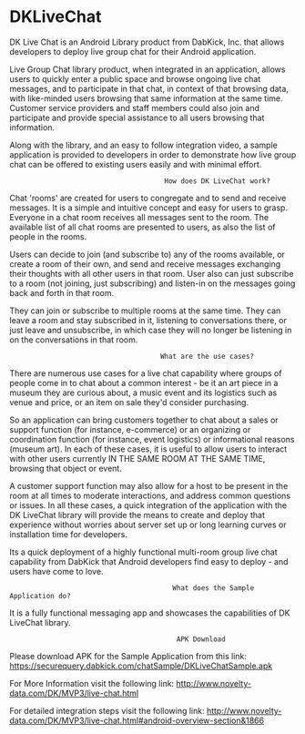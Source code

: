 # DKLiveChat
DK Live Chat is an Android Library product from DabKick, Inc. that allows developers to deploy live group chat for their Android application.

Live Group Chat library product, when integrated in an application, allows users to quickly enter a public space and browse ongoing live chat messages, and to participate in that chat, in context of that browsing data, with like-minded users browsing that same information at the same time. Customer service providers and staff members could also join and participate and provide special assistance to all users browsing that information.

Along with the library, and an easy to follow integration video, a sample application is provided to developers in order to demonstrate how live group chat can be offered to existing users easily and with minimal effort.

                                          How does DK LiveChat work? 

Chat 'rooms' are created for users to congregate and to send and receive messages. It is a simple and intuitive concept and easy for users to grasp. Everyone in a chat room receives all messages sent to the room. The available list of all chat rooms are presented to users, as also the list of people in the rooms. 

Users can decide to join (and subscribe to) any of the rooms available, or create a room of their own, and send and receive messages exchanging their thoughts with all other users in that room. User also can just subscribe to a room (not joining, just subscribing) and listen-in on the messages going back and forth in that room. 

They can join or subscribe to multiple rooms at the same time. They can leave a room and stay subscribed in it, listening to conversations there, or just leave and unsubscribe, in which case they will no longer be listening in on the conversations in that room.

                                         What are the use cases?

There are numerous use cases for a live chat capability where groups of people come in to chat about a common interest - be it an art piece in a museum they are curious about, a music event and its logistics such as venue and price, or an item on sale they'd consider purchasing. 

So an  application can bring customers together to chat about a sales or support function (for instance, e-commerce) or an organizing or coordination function (for instance, event logistics) or informational reasons (museum art). In each of these cases, it is useful to allow users to interact with other users currently IN THE SAME ROOM AT THE SAME TIME, browsing that object or event. 

A customer support function may also allow for a host to be present in the room at all times to moderate interactions, and address common questions or issues. In all these cases, a quick integration of the application with the DK LiveChat library will provide the means to create and deploy that experience without worries about server set up or long learning curves or installation time for developers. 

Its a quick deployment of a highly functional multi-room group live chat capability from DabKick that Android developers find easy to deploy - and users have come to love.

                                            What does the Sample Application do?
It is a fully functional messaging app and showcases the capabilities of DK LiveChat library.
    
                                             APK Download
Please download APK for the Sample Application from this link: 
https://securequery.dabkick.com/chatSample/DKLiveChatSample.apk

For More Information visit the following link:
http://www.novelty-data.com/DK/MVP3/live-chat.html

For detailed integration steps visit the following link:
http://www.novelty-data.com/DK/MVP3/live-chat.html#android-overview-section&1866
 

